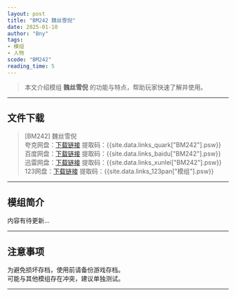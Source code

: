 ```yaml
---
layout: post
title: "BM242 魏丝雪倪"
date: 2025-01-10
author: "Bny"
tags: 
- 模组
- 人物
scode: "BM242"
reading_time: 5
---
```


> 本文介绍模组 **魏丝雪倪** 的功能与特点，帮助玩家快速了解并使用。

---

## 文件下载

> [BM242] 魏丝雪倪  
夸克网盘：[下载链接]({{site.data.links_quark["BM242"].url}}) 提取码：{{site.data.links_quark["BM242"].psw}}  
百度网盘：[下载链接]({{site.data.links_baidu["BM242"].url}}) 提取码：{{site.data.links_baidu["BM242"].psw}}  
迅雷网盘：[下载链接]({{site.data.links_xunlei["BM242"].url}}) 提取码：{{site.data.links_xunlei["BM242"].psw}}  
123网盘：[下载链接]({{site.data.links_123pan["模组"].url}}) 提取码：{{site.data.links_123pan["模组"].psw}}  

---

## 模组简介

>  
内容有待更新...  

---

## 注意事项

>  
为避免损坏存档，使用前请备份游戏存档。  
可能与其他模组存在冲突，建议单独测试。  

---

